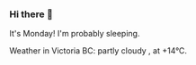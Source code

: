 ### Hi there :wave:

It's Monday! I'm probably sleeping.

Weather in Victoria BC: partly cloudy , at +14°C.
